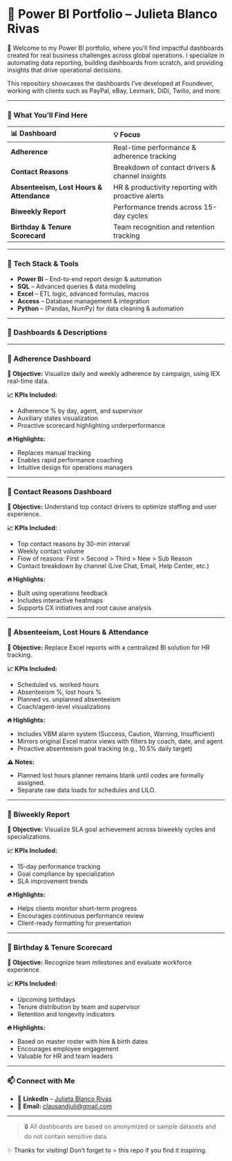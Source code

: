 # 🚀 Power BI Portfolio – Julieta Blanco Rivas

👋 Welcome to my Power BI portfolio, where you’ll find impactful dashboards created for real business challenges across global operations. I specialize in automating data reporting, building dashboards from scratch, and providing insights that drive operational decisions.

This repository showcases the dashboards I’ve developed at Foundever, working with clients such as PayPal, eBay, Lexmark, DiDi, Twilio, and more.

---

### 📌 What You’ll Find Here

| 📊 Dashboard | 💡 Focus |
| :--- | :--- |
| **Adherence** | Real-time performance & adherence tracking |
| **Contact Reasons** | Breakdown of contact drivers & channel insights |
| **Absenteeism, Lost Hours & Attendance** | HR & productivity reporting with proactive alerts |
| **Biweekly Report** | Performance trends across 15-day cycles |
| **Birthday & Tenure Scorecard** | Team recognition and retention tracking |

---

### 🧠 Tech Stack & Tools

* **Power BI** – End-to-end report design & automation
* **SQL** – Advanced queries & data modeling
* **Excel** – ETL logic, advanced formulas, macros
* **Access** – Database management & integration
* **Python** – (Pandas, NumPy) for data cleaning & automation

---

### 📂 Dashboards & Descriptions

---

### 📌 Adherence Dashboard

**🎯 Objective:** Visualize daily and weekly adherence by campaign, using IEX real-time data.

**📈 KPIs Included:**
* Adherence % by day, agent, and supervisor
* Auxiliary states visualization
* Proactive scorecard highlighting underperformance

**🔥 Highlights:**
* Replaces manual tracking
* Enables rapid performance coaching
* Intuitive design for operations managers

---

### 📌 Contact Reasons Dashboard

**🎯 Objective:** Understand top contact drivers to optimize staffing and user experience.

**📈 KPIs Included:**
* Top contact reasons by 30-min interval
* Weekly contact volume
* Flow of reasons: First > Second > Third > New > Sub Reason
* Contact breakdown by channel (Live Chat, Email, Help Center, etc.)

**🔥 Highlights:**
* Built using operations feedback
* Includes interactive heatmaps
* Supports CX initiatives and root cause analysis

---

### 📌 Absenteeism, Lost Hours & Attendance

**🎯 Objective:** Replace Excel reports with a centralized BI solution for HR tracking.

**📈 KPIs Included:**
* Scheduled vs. worked hours
* Absenteeism %, lost hours %
* Planned vs. unplanned absenteeism
* Coach/agent-level visualizations

**🔥 Highlights:**
* Includes VBM alarm system (Success, Caution, Warning, Insufficient)
* Mirrors original Excel matrix views with filters by coach, date, and agent
* Proactive absenteeism goal tracking (e.g., 10.5% daily target)

**⚠️ Notes:**
* Planned lost hours planner remains blank until codes are formally assigned.
* Separate raw data loads for schedules and LILO.

---

### 📌 Biweekly Report

**🎯 Objective:** Visualize SLA goal achievement across biweekly cycles and specializations.

**📈 KPIs Included:**
* 15-day performance tracking
* Goal compliance by specialization
* SLA improvement trends

**🔥 Highlights:**
* Helps clients monitor short-term progress
* Encourages continuous performance review
* Client-ready formatting for presentation

---

### 📌 Birthday & Tenure Scorecard

**🎯 Objective:** Recognize team milestones and evaluate workforce experience.

**📈 KPIs Included:**
* Upcoming birthdays
* Tenure distribution by team and supervisor
* Retention and longevity indicators

**🔥 Highlights:**
* Based on master roster with hire & birth dates
* Encourages employee engagement
* Valuable for HR and team leaders

---

### 📫 Connect with Me

* 💼 **LinkedIn** – [Julieta Blanco Rivas](https://www.linkedin.com/in/julieta-blanco-rivas/)
* 📧 **Email:** [clausandjuli@gmail.com](mailto:clausandjuli@gmail.com)

---

> 🔒 All dashboards are based on anonymized or sample datasets and do not contain sensitive data.

✨ Thanks for visiting! Don’t forget to ⭐ this repo if you find it inspiring.
